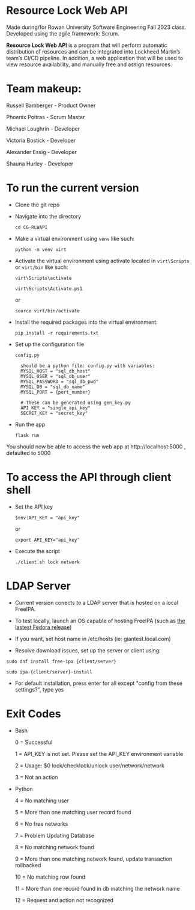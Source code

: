 


# Resource Lock Web API
Made during/for Rowan University Software Engineering Fall 2023 class. Developed using the agile framework: Scrum.

**Resource Lock Web API** is a program that will perform automatic distribution of resources and can be integrated into Lockheed Martin’s team’s CI/CD pipeline. In addition, a web application that will be used to view resource availability, and manually free and assign resources.

# Team makeup:


Russell Bamberger - Product Owner 

Phoenix Poitras - Scrum Master

Michael Loughrin - Developer
**<br/>**


Victoria Bostick - Developer

Alexander Essig - Developer

Shauna Hurley - Developer

# To run the current version
- Clone the git repo
- Navigate into the directory

	`cd CG-RLWAPI`
    
- Make a virtual environment using `venv` like such:

	`python -m venv virt`

- Activate the virtual environment using activate located in `virt\Scripts` or `virt/bin` like such:

	`virt\Scripts\activate`

	`virt\Scripts\Activate.ps1`
    
    or

	`source virt/bin/activate`

- Install the required packages into the virtual environment:

	`pip install -r requirements.txt`
    
- Set up the configuration file

   `config.py`
   
        should be a python file: config.py with variables:
        MYSQL_HOST = "sql_db_host"
        MYSQL_USER = "sql_db_user"
        MYSQL_PASSWORD = "sql_db_pwd"
        MYSQL_DB = "sql_db_name"
        MYSQL_PORT = {port_number}
        
        # These can be generated using gen_key.py
        API_KEY = "single_api_key"
        SECRET_KEY = "secret_key"   

- Run the app

	`flask run`

You should now be able to access the web app at http://localhost:5000 , defaulted to 5000

# To access the API through client shell

- Set the API key

	`$env:API_KEY = "api_key"`

    or

	`export API_KEY="api_key"`

- Execute the script
	
	`./client.sh lock network`

# LDAP Server
- Current version conects to a LDAP server that is hosted on a local FreeIPA.

- To test locally, launch an OS capable of hosting FreeIPA (such as [the lastest Fedora release](https://fedoraproject.org/workstation/download))

- If you want, set host name in /etc/hosts (ie: giantest.local.com)
  
- Resolve download issues, set up the server or client using:

`sudo dnf install free-ipa {client/server}`

`sudo ipa-{client/server}-install`

- For default installation, press enter for all except "config from these settings?", type yes

# Exit Codes
- Bash

    0 = Successful

    1 = API_KEY is not set. Please set the API_KEY environment variable

    2 = Usage: $0 lock/checklock/unlock user/network/network

    3 = Not an action


 - Python

    4 = No matching user

    5 = More than one matching user record found

    6 = No free networks

    7 = Problem Updating Database

    8 = No matching network found

    9 = More than one matching network found, update transaction rollbacked

    10 = No matching row found

    11 = More than one record found in db matching the network name

    12 = Request and action not recognized
